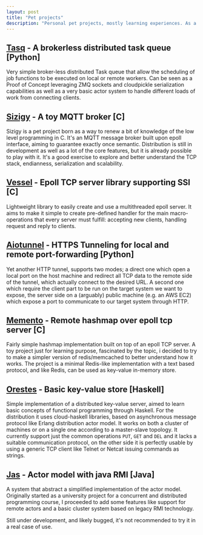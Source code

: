 ```yaml
---
layout: post
title: "Pet projects"
description: "Personal pet projects, mostly learning experiences. As a side note, these are just a part of all the code I produced in the last years, being it for a significant part experimental work."
---
```


<a href="https://github.com/codepr/tasq.git" target="_blank">Tasq</a> - <span class="psub">A brokerless distributed task queue </span><span class="lang"> [Python] </span>
---------------------------------------------------------------------

Very simple broker-less distributed Task queue that allow the scheduling of job
functions to be executed on local or remote workers. Can be seen as a Proof of
Concept leveraging ZMQ sockets and cloudpickle serialization capabilities as
well as a very basic actor system to handle different loads of work from
connecting clients.

<a href="https://github.com/codepr/sizigy.git" target="_blank">Sizigy</a> - <span class="psub"> A toy MQTT broker </span><span class="lang"> [C] </span>
-------------------------------------------------------------------------

Sizigy is a pet project born as a way to renew a bit of knowledge of the low
level programming in C. It's an MQTT message broker built upon epoll interface,
aiming to guarantee exactly once semantic. Distribution is still in development
as well as a lot of the core features, but it is already possible to play with
it. It's a good exercise to explore and better understand the TCP stack,
endianness, serialization and scalability.

<a href="https://github.com/codepr/vessel.git" target="_blank">Vessel</a> - <span class="psub"> Epoll TCP server library supporting SSl </span> <span class="lang"> [C] </span>
-------------------------------------------------------------------------

Lightweight library to easily create and use a multithreaded epoll server. It
aims to make it simple to create pre-defined handler for the main
macro-operations that every server must fulfill: accepting new clients,
handling request and reply to clients.

<a href="https://github.com/codepr/aiotunnel.git" target="_blank">Aiotunnel</a> - <span class="psub"> HTTPS Tunneling for local and remote port-forwarding </span> <span class="lang"> [Python] </span>
-------------------------------------------------------------------------------

Yet another HTTP tunnel, supports two modes; a direct one which open a local
port on the host machine and redirect all TCP data to the remote side of the
tunnel, which actually connect to the desired URL. A second one which require
the client part to be run on the target system we want to expose, the server
side on a (arguably) public machine (e.g. an AWS EC2) which expose a port to
communicate to our target system through HTTP.

<a href="https://github.com/codepr/memento.git" target="_blank">Memento</a> - <span class="psub"> Remote hashmap over epoll tcp server </span> <span class="lang"> [C] </span>
---------------------------------------------------------------------------

Fairly simple hashmap implementation built on top of an epoll TCP server. A toy
project just for learning purpose, fascinated by the topic, i decided to try to
make a simpler version of redis/memcached to better understand how it works.
The project is a minimal Redis-like implementation with a text based protocol,
and like Redis, can be used as key-value in-memory store.

<a href="https://github.com/codepr/orestes.git" target="_blank">Orestes</a> - <span class="psub"> Basic key-value store </span> <span class="lang"> [Haskell] </span>
--------------------------------------------------------------------------

Simple implementation of a distributed key-value server, aimed to learn basic
concepts of functional programming through Haskell. For the distribution it
uses cloud-haskell libraries, based on asynchronous message protocol like
Erlang distribution actor model. It works on both a cluster of machines or on a
single one according to a master-slave topology. It currently support just the
common operations `PUT`, `GET` and `DEL` and it lacks a suitable communication
protocol, on the other side it is perfectly usable by using a generic TCP
client like Telnet or Netcat issuing commands as strings.

<a href="https://github.com/codepr/jas.git" target="_blank">Jas</a> - <span class="psub"> Actor model with java RMI </span> <span class="lang"> [Java] </span>
-------------------------------------------------------------------

A system that abstract a simplified implementation of the actor model.
Originally started as a university project for a concurrent and distributed
programming course, I proceeded to add some features like support for remote
actors and a basic cluster system based on legacy RMI technology.

Still under development, and likely bugged, it's not recommended to try it in a
real case of use.
